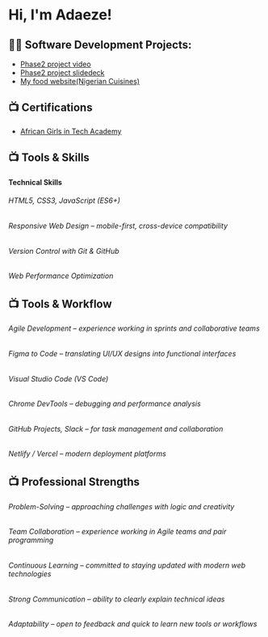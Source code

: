 <h1>Hi, I'm Adaeze! </a></h1>

<h2>👨‍💻 Software Development Projects:</h2>

  - [Phase2 project video](https://www.loom.com/share/db462c031bf644a4bd4a00694c4673a4?sid=348f313d-e761-4d02-8535-8cef6edf103d)
  -  [Phase2 project slidedeck](https://docs.google.com/presentation/d/1tV_33mAs_uIxhMyOMF3yJ61cHFpxVBH1KWzosFXYPSo/edit?usp=sharing)
  - [My food website(Nigerian Cuisines)](https://nigeria-flavour-fiesta.netlify.app/)


<h2>📺 Certifications</h2>

- [African Girls in Tech Academy](https://credential.certifyme.online/verify/f434530723770)

<h2>📺 Tools & Skills</h2>
<h4>Technical Skills</h4>
<h6>HTML5, CSS3, JavaScript (ES6+)</h6>
<h6>Responsive Web Design – mobile-first, cross-device compatibility</h6>
<h6>Version Control with Git & GitHub</h6>
<h6>Web Performance Optimization</h6>

<h2>📺  Tools & Workflow</h2>
<h6>Agile Development – experience working in sprints and collaborative teams</h6>
<h6>Figma to Code – translating UI/UX designs into functional interfaces</h6>
<h6>Visual Studio Code (VS Code)</h6>
<h6>Chrome DevTools – debugging and performance analysis</h6>
<h6>GitHub Projects, Slack – for task management and collaboration</h6>
<h6>Netlify / Vercel – modern deployment platforms</h6>
<h2>📺 Professional Strengths</h2>
<h6>Problem-Solving – approaching challenges with logic and creativity</h6>
<h6>Team Collaboration – experience working in Agile teams and pair programming</h6>
<h6>Continuous Learning – committed to staying updated with modern web technologies</h6>
<h6>Strong Communication – ability to clearly explain technical ideas</h6>
<h6>Adaptability – open to feedback and quick to learn new tools or workflows</h6>


<!--
**princessgeorge/princessgeorge ** is a ✨ _special_ ✨ repository because its `README.md` (this file) appears on your GitHub profile.

Here are some ideas to get you started:

- 🔭 I’m currently working on ...
- 🌱 I’m currently learning ...
- 👯 I’m looking to collaborate on ...
- 🤔 I’m looking for help with ...
- 💬 Ask me about ...
- 📫 How to reach me: ...
- 😄 Pronouns: ...
- ⚡ Fun fact: ...
-->
